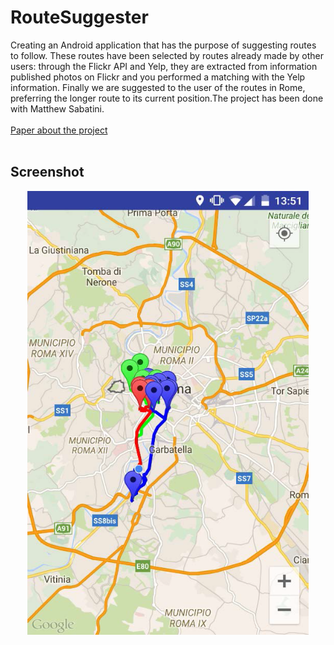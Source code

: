 # RouteSuggester
Creating an Android application that has the purpose of suggesting routes to follow. These routes have been selected by routes already made by other users: through the Flickr API and Yelp, they are extracted from information published photos on Flickr and you performed a matching with the Yelp information. Finally we are suggested to the user of the routes in Rome, preferring the longer route to its current position.The project has been done with Matthew Sabatini. <br /><br />
[Paper about the project](https://github.com/andreaCremisini/RouteSuggester/blob/master/media/RelazioneProgettoSII.pdf)<br /><br />
## Screenshot 
<p align = "center">
<img src="https://github.com/andreaCremisini/RouteSuggester/blob/master/media/screenshot.png" width="450"></p>
